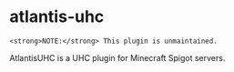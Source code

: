 # atlantis-uhc
```
<strong>NOTE:</strong> This plugin is unmaintained.
```
AtlantisUHC is a UHC plugin for Minecraft Spigot servers.

